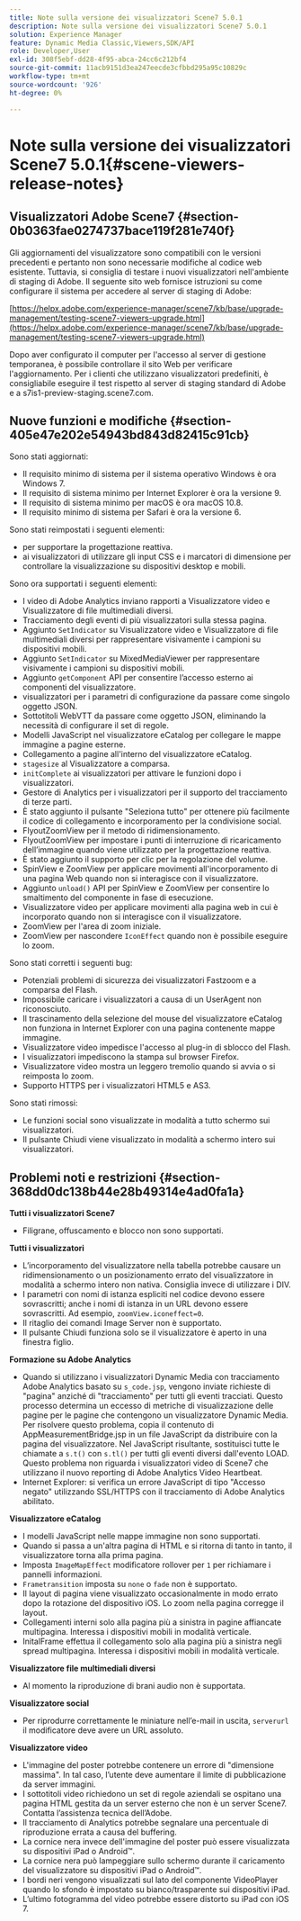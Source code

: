```yaml
---
title: Note sulla versione dei visualizzatori Scene7 5.0.1
description: Note sulla versione dei visualizzatori Scene7 5.0.1
solution: Experience Manager
feature: Dynamic Media Classic,Viewers,SDK/API
role: Developer,User
exl-id: 308f5ebf-dd28-4f95-abca-24cc6c212bf4
source-git-commit: 11acb9151d3ea247eecde3cfbbd295a95c10829c
workflow-type: tm+mt
source-wordcount: '926'
ht-degree: 0%

---
```


# Note sulla versione dei visualizzatori Scene7 5.0.1{#scene-viewers-release-notes}

## Visualizzatori Adobe Scene7 {#section-0b0363fae0274737bace119f281e740f}

Gli aggiornamenti del visualizzatore sono compatibili con le versioni precedenti e pertanto non sono necessarie modifiche al codice web esistente. Tuttavia, si consiglia di testare i nuovi visualizzatori nell&#39;ambiente di staging di Adobe. Il seguente sito web fornisce istruzioni su come configurare il sistema per accedere al server di staging di Adobe:

[https://helpx.adobe.com/experience-manager/scene7/kb/base/upgrade-management/testing-scene7-viewers-upgrade.html](https://helpx.adobe.com/experience-manager/scene7/kb/base/upgrade-management/testing-scene7-viewers-upgrade.html)

Dopo aver configurato il computer per l&#39;accesso al server di gestione temporanea, è possibile controllare il sito Web per verificare l&#39;aggiornamento. Per i clienti che utilizzano visualizzatori predefiniti, è consigliabile eseguire il test rispetto al server di staging standard di Adobe e a s7is1-preview-staging.scene7.com.

## Nuove funzioni e modifiche {#section-405e47e202e54943bd843d82415c91cb}

Sono stati aggiornati:

* Il requisito minimo di sistema per il sistema operativo Windows è ora Windows 7.
* Il requisito di sistema minimo per Internet Explorer è ora la versione 9.
* Il requisito di sistema minimo per macOS è ora macOS 10.8.
* Il requisito minimo di sistema per Safari è ora la versione 6.

Sono stati reimpostati i seguenti elementi:

* per supportare la progettazione reattiva.
* ai visualizzatori di utilizzare gli input CSS e i marcatori di dimensione per controllare la visualizzazione su dispositivi desktop e mobili.

Sono ora supportati i seguenti elementi:

* I video di Adobe Analytics inviano rapporti a Visualizzatore video e Visualizzatore di file multimediali diversi.
* Tracciamento degli eventi di più visualizzatori sulla stessa pagina.
* Aggiunto `SetIndicator` su Visualizzatore video e Visualizzatore di file multimediali diversi per rappresentare visivamente i campioni su dispositivi mobili.
* Aggiunto `SetIndicator` su MixedMediaViewer per rappresentare visivamente i campioni su dispositivi mobili.
* Aggiunto `getComponent` API per consentire l’accesso esterno ai componenti del visualizzatore.
* visualizzatori per i parametri di configurazione da passare come singolo oggetto JSON.
* Sottotitoli WebVTT da passare come oggetto JSON, eliminando la necessità di configurare il set di regole.
* Modelli JavaScript nel visualizzatore eCatalog per collegare le mappe immagine a pagine esterne.
* Collegamento a pagine all&#39;interno del visualizzatore eCatalog.
* `stagesize` al Visualizzatore a comparsa.
* `initComplete` ai visualizzatori per attivare le funzioni dopo i visualizzatori.
* Gestore di Analytics per i visualizzatori per il supporto del tracciamento di terze parti.
* È stato aggiunto il pulsante &quot;Seleziona tutto&quot; per ottenere più facilmente il codice di collegamento e incorporamento per la condivisione social.
* FlyoutZoomView per il metodo di ridimensionamento.
* FlyoutZoomView per impostare i punti di interruzione di ricaricamento dell’immagine quando viene utilizzato per la progettazione reattiva.
* È stato aggiunto il supporto per clic per la regolazione del volume.
* SpinView e ZoomView per applicare movimenti all&#39;incorporamento di una pagina Web quando non si interagisce con il visualizzatore.
* Aggiunto `unload()` API per SpinView e ZoomView per consentire lo smaltimento del componente in fase di esecuzione.
* Visualizzatore video per applicare movimenti alla pagina web in cui è incorporato quando non si interagisce con il visualizzatore.
* ZoomView per l&#39;area di zoom iniziale.
* ZoomView per nascondere `IconEffect` quando non è possibile eseguire lo zoom.

Sono stati corretti i seguenti bug:

* Potenziali problemi di sicurezza dei visualizzatori Fastzoom e a comparsa del Flash.
* Impossibile caricare i visualizzatori a causa di un UserAgent non riconosciuto.
* Il trascinamento della selezione del mouse del visualizzatore eCatalog non funziona in Internet Explorer con una pagina contenente mappe immagine.
* Visualizzatore video impedisce l&#39;accesso al plug-in di sblocco del Flash.
* I visualizzatori impediscono la stampa sul browser Firefox.
* Visualizzatore video mostra un leggero tremolio quando si avvia o si reimposta lo zoom.
* Supporto HTTPS per i visualizzatori HTML5 e AS3.

Sono stati rimossi:

* Le funzioni social sono visualizzate in modalità a tutto schermo sui visualizzatori.
* Il pulsante Chiudi viene visualizzato in modalità a schermo intero sui visualizzatori.

## Problemi noti e restrizioni {#section-368dd0dc138b44e28b49314e4ad0fa1a}

**Tutti i visualizzatori Scene7**

* Filigrane, offuscamento e blocco non sono supportati.

**Tutti i visualizzatori**

* L’incorporamento del visualizzatore nella tabella potrebbe causare un ridimensionamento o un posizionamento errato del visualizzatore in modalità a schermo intero non nativa. Consiglia invece di utilizzare i DIV.
* I parametri con nomi di istanza espliciti nel codice devono essere sovrascritti; anche i nomi di istanza in un URL devono essere sovrascritti. Ad esempio, `zoomView.iconeffect=0`.
* Il ritaglio dei comandi Image Server non è supportato.
* Il pulsante Chiudi funziona solo se il visualizzatore è aperto in una finestra figlio.

**Formazione su Adobe Analytics**

* Quando si utilizzano i visualizzatori Dynamic Media con tracciamento Adobe Analytics basato su `s_code.jsp`, vengono inviate richieste di &quot;pagina&quot; anziché di &quot;tracciamento&quot; per tutti gli eventi tracciati. Questo processo determina un eccesso di metriche di visualizzazione delle pagine per le pagine che contengono un visualizzatore Dynamic Media. Per risolvere questo problema, copia il contenuto di AppMeasurementBridge.jsp in un file JavaScript da distribuire con la pagina del visualizzatore. Nel JavaScript risultante, sostituisci tutte le chiamate a `s.t()` con `s.tl()` per tutti gli eventi diversi dall&#39;evento LOAD. Questo problema non riguarda i visualizzatori video di Scene7 che utilizzano il nuovo reporting di Adobe Analytics Video Heartbeat.
* Internet Explorer: si verifica un errore JavaScript di tipo &quot;Accesso negato&quot; utilizzando SSL/HTTPS con il tracciamento di Adobe Analytics abilitato.

**Visualizzatore eCatalog**

* I modelli JavaScript nelle mappe immagine non sono supportati.
* Quando si passa a un&#39;altra pagina di HTML e si ritorna di tanto in tanto, il visualizzatore torna alla prima pagina.
* Imposta `ImageMapEffect` modificatore rollover per `1` per richiamare i pannelli informazioni.
* `Frametransition` imposta su `none` o `fade` non è supportato.
* Il layout di pagina viene visualizzato occasionalmente in modo errato dopo la rotazione del dispositivo iOS. Lo zoom nella pagina corregge il layout.
* Collegamenti interni solo alla pagina più a sinistra in pagine affiancate multipagina. Interessa i dispositivi mobili in modalità verticale.
* InitalFrame effettua il collegamento solo alla pagina più a sinistra negli spread multipagina. Interessa i dispositivi mobili in modalità verticale.

**Visualizzatore file multimediali diversi**

* Al momento la riproduzione di brani audio non è supportata.

**Visualizzatore social**

* Per riprodurre correttamente le miniature nell’e-mail in uscita, `serverurl` il modificatore deve avere un URL assoluto.

**Visualizzatore video**

* L&#39;immagine del poster potrebbe contenere un errore di &quot;dimensione massima&quot;. In tal caso, l’utente deve aumentare il limite di pubblicazione da server immagini.
* I sottotitoli video richiedono un set di regole aziendali se ospitano una pagina HTML gestita da un server esterno che non è un server Scene7. Contatta l’assistenza tecnica dell’Adobe.
* Il tracciamento di Analytics potrebbe segnalare una percentuale di riproduzione errata a causa del buffering.
* La cornice nera invece dell&#39;immagine del poster può essere visualizzata su dispositivi iPad o Android™.
* La cornice nera può lampeggiare sullo schermo durante il caricamento del visualizzatore su dispositivi iPad o Android™.
* I bordi neri vengono visualizzati sul lato del componente VideoPlayer quando lo sfondo è impostato su bianco/trasparente sui dispositivi iPad.
* L’ultimo fotogramma del video potrebbe essere distorto su iPad con iOS 7.
